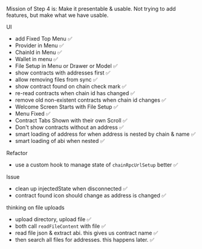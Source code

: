 Mission of Step 4 is: Make it presentable & usable. Not trying to add features, but make what we have usable.

UI
- add Fixed Top Menu ✅
- Provider in Menu ✅
- ChainId in Menu ✅
- Wallet in menu ✅
- File Setup in Menu or Drawer or Model ✅
- show contracts with addresses first ✅
- allow removing files from sync ✅
- show contract found on chain check mark ✅
- re-read contracts when chain id has changed ✅
- remove old non-existent contracts when chain id changes ✅
- Welcome Screen Starts with File Setup ✅
- Menu Fixed ✅
- Contract Tabs Shown with their own Scroll ✅
- Don't show contracts without an address ✅
- smart loading of address for when address is nested by chain & name ✅
- smart loading of abi when nested ✅

Refactor
- use a custom hook to manage state of `chainRpcUrlSetup` better ✅

Issue
- clean up injectedState when disconnected ✅
- contract found icon should change as address is changed ✅

thinking on file uploads
- upload directory, upload file ✅
- both call `readFileContent` with file ✅
- read file json & extract abi. this gives us contract name ✅
- then search all files for addresses. this happens later. ✅
